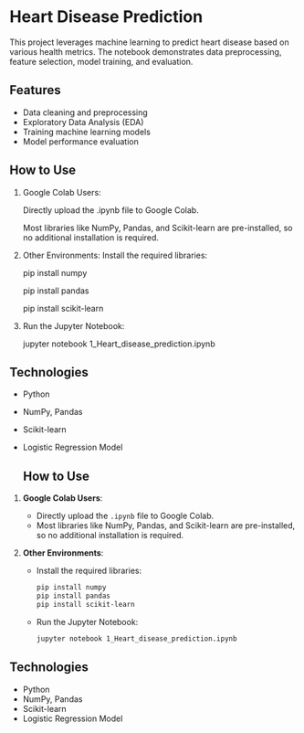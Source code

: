 # Heart Disease Prediction

This project leverages machine learning to predict heart disease based on various health metrics. The notebook demonstrates data preprocessing, feature selection, model training, and evaluation.

## Features
- Data cleaning and preprocessing
- Exploratory Data Analysis (EDA)
- Training machine learning models
- Model performance evaluation

## How to Use

1. Google Colab Users:
   
   Directly upload the .ipynb file to Google Colab.
   
   Most libraries like NumPy, Pandas, and Scikit-learn are pre-installed, so no additional installation is required.

2. Other Environments:
   Install the required libraries:
   
   pip install numpy
   
   pip install pandas
   
   pip install scikit-learn


3. Run the Jupyter Notebook:

   jupyter notebook 1_Heart_disease_prediction.ipynb
   
## Technologies
  - Python
  - NumPy, Pandas
  - Scikit-learn
  - Logistic Regression Model

    ## How to Use

1. **Google Colab Users**:
   - Directly upload the `.ipynb` file to Google Colab.
   - Most libraries like NumPy, Pandas, and Scikit-learn are pre-installed, so no additional installation is required.

2. **Other Environments**:
   - Install the required libraries:
     ```bash
     pip install numpy
     pip install pandas
     pip install scikit-learn
     ```
   - Run the Jupyter Notebook:
     ```bash
     jupyter notebook 1_Heart_disease_prediction.ipynb
     ```

## Technologies
- Python
- NumPy, Pandas
- Scikit-learn
- Logistic Regression Model



